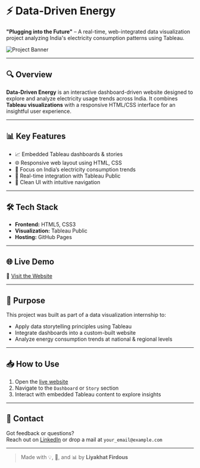 # ⚡ Data-Driven Energy

**"Plugging into the Future"** – A real-time, web-integrated data visualization project analyzing India's electricity consumption patterns using Tableau.

![Project Banner](https://liyakhat04.github.io/Data-Driven-Energy/assets/banner.png) <!-- optional image link -->

---

## 🔍 Overview
**Data-Driven Energy** is an interactive dashboard-driven website designed to explore and analyze electricity usage trends across India. It combines **Tableau visualizations** with a responsive HTML/CSS interface for an insightful user experience.

---

## 📊 Key Features
- 📈 Embedded Tableau dashboards & stories
- 🌐 Responsive web layout using HTML, CSS
- 📌 Focus on India’s electricity consumption trends
- 🔄 Real-time integration with Tableau Public
- 🧠 Clean UI with intuitive navigation

---

## 🛠️ Tech Stack
- **Frontend:** HTML5, CSS3
- **Visualization:** Tableau Public
- **Hosting:** GitHub Pages

---

## 🌐 Live Demo
🔗 [Visit the Website](https://liyakhat04.github.io/Data-Driven-Energy/)

---

## 🎯 Purpose
This project was built as part of a data visualization internship to:
- Apply data storytelling principles using Tableau
- Integrate dashboards into a custom-built website
- Analyze energy consumption trends at national & regional levels

---

## 📥 How to Use
1. Open the [live website](https://liyakhat04.github.io/Data-Driven-Energy/)
2. Navigate to the `Dashboard` or `Story` section
3. Interact with embedded Tableau content to explore insights

---

## 📧 Contact
Got feedback or questions?  
Reach out on [LinkedIn](https://www.linkedin.com/in/liyakhat04) or drop a mail at `your_email@example.com`

---

> Made with 💡, 🔌, and 📊 by **Liyakhat Firdous**

